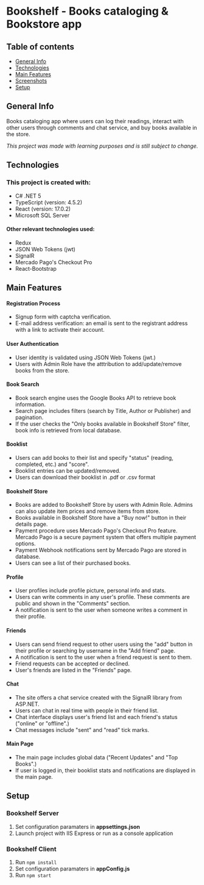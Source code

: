 # Bookshelf - Books cataloging & Bookstore app

## Table of contents
* [General Info](#general-info)
* [Technologies](#technologies)
* [Main Features](#main-features)
* [Screenshots](https://github.com/ivan-svetlich/bookshelf/blob/main/screenshots/README.md)
* [Setup](#setup)

## General Info
Books cataloging app where users can log their readings, interact with other users through comments and chat service, and buy books available in the store.

*This project was made with learning purposes and is still subject to change.*

## Technologies
### This project is created with:
* C# .NET 5
* TypeScript (version: 4.5.2)
* React (version: 17.0.2)
* Microsoft SQL Server

#### Other relevant technologies used:
* Redux
* JSON Web Tokens (jwt)
* SignalR
* Mercado Pago's Checkout Pro
* React-Bootstrap

## Main Features
#### Registration Process
* Signup form with captcha verification.
* E-mail address verification: an email is sent to the registrant address with a link to activate their account.
#### User Authentication
* User identity is validated using JSON Web Tokens (jwt.)
* Users with Admin Role have the atttribution to add/update/remove books from the store.
#### Book Search
* Book search engine uses the Google Books API to retrieve book information.
* Search page includes filters (search by Title, Author or Publisher) and pagination.
* If the user checks the "Only books available in Bookshelf Store" filter, book info is retrieved from local database.
#### Booklist
* Users can add books to their list and specify "status" (reading, completed, etc.) and "score".
* Booklist entries can be updated/removed.
* Users can download their booklist in .pdf or .csv format
#### Bookshelf Store
* Books are added to Bookshelf Store by users with Admin Role. Admins can also update item prices and remove items from store.
* Books available in Bookshelf Store have a "Buy now!" button in their details page.
* Payment procedure uses Mercado Pago's Checkout Pro feature. Mercado Pago is a secure payment system that offers multiple payment options.
* Payment Webhook notifications sent by Mercado Pago are stored in database.
* Users can see a list of their purchased books.
#### Profile
* User profiles include profile picture, personal info and stats.
* Users can write comments in any user's profile. These comments are public and shown in the "Comments" section.
* A notification is sent to the user when someone writes a comment in their profile.
#### Friends
* Users can send friend request to other users using the "add" button in their profile or searching by username in the "Add friend" page.
* A notification is sent to the user when a friend request is sent to them.
* Friend requests can be accepted or declined.
* User's friends are listed in the "Friends" page.
#### Chat
* The site offers a chat service created with the SignalR library from ASP.NET.
* Users can chat in real time with people in their friend list.
* Chat interface displays user's friend list and each friend's status ("online" or "offline".)
* Chat messages include "sent" and "read" tick marks.
#### Main Page
* The main page includes global data ("Recent Updates" and "Top Books".)
* If user is logged in, their booklist stats and notifications are displayed in the main page.

## Setup
### Bookshelf Server
1. Set configuration paramaters in **appsettings.json**
2. Launch project with IIS Express or run as a console application
### Bookshelf Client
1. Run ```npm install```
2. Set configuration paramaters in **appConfig.js**
3. Run ```npm start```

